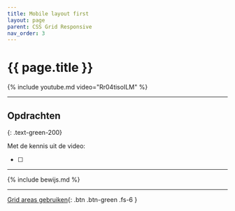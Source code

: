 ```yaml
---
title: Mobile layout first
layout: page
parent: CSS Grid Responsive 
nav_order: 3
---
```


# {{ page.title }}

{% include youtube.md video="Rr04tisoILM" %}

---

## Opdrachten

{: .text-green-200}

Met de kennis uit de video:

- [ ] 

---

{% include bewijs.md %}

---

[Grid areas gebruiken](3-mobile-grid-areas){: .btn .btn-green .fs-6 }

